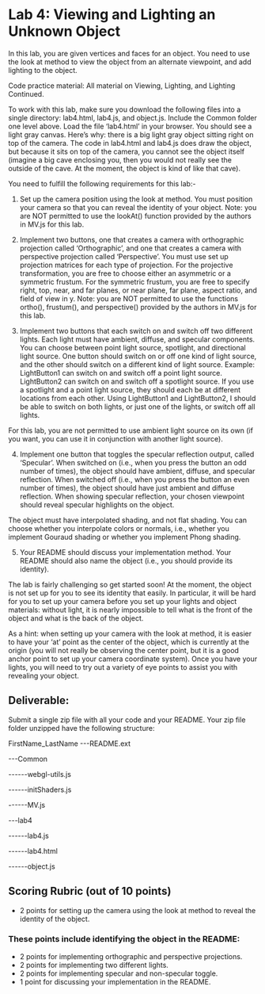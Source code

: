 # Lab 4: Viewing and Lighting an Unknown Object

In this lab, you are given vertices and faces for an object. You need to use the look at method to view the object from an alternate viewpoint, and add lighting to the object. 

Code practice material:
All material on Viewing, Lighting, and Lighting Continued.


To work with this lab, make sure you download the following files into a single directory: lab4.html, lab4.js, and object.js. Include the Common folder one level above. Load the file ‘lab4.html’ in your browser. You should see a light gray canvas. Here’s why: there is a big light gray object sitting right on top of the camera. The code in lab4.html and lab4.js does draw the object, but because it sits on top of the camera, you cannot see the object itself (imagine a big cave enclosing you, then you would  not really see the outside of the cave. At the moment, the object is kind of like that cave).

You need to fulfill the following requirements for this lab:-

1) Set up the camera position using the look at method. You must position your camera so that you can reveal the identity of your object. Note: you are NOT permitted to use the lookAt() function provided by the authors in MV.js for this lab.

2) Implement two buttons, one that creates a camera with orthographic projection called ‘Orthographic’, and one that creates a camera with perspective projection called ‘Perspective’. You must use set up projection matrices for each type of projection. For the projective transformation, you are free to choose either an asymmetric or a symmetric frustum. For the symmetric frustum, you are free to specify right, top, near, and far planes, or near plane, far plane, aspect ratio, and field of view in y. Note: you are NOT permitted to use the functions ortho(), frustum(), and perspective() provided by the authors in MV.js for this lab.

3) Implement two buttons that each switch on and switch off two different lights. Each light must have ambient, diffuse, and specular components. You can choose between point light source, spotlight, and directional light source. One button should switch on or off one kind of light source, and the other should switch on a different kind of light source. Example: LightButton1 can switch on and switch off a point light source. LightButton2 can switch on and switch off a spotlight source. If you use a spotlight and a point light source, they should each be at different locations from each other. Using LightButton1 and LightButton2, I should be able to switch on both lights, or just one of the lights, or switch off all lights.

For this lab, you are not permitted to use ambient light source on its own (if you want, you can use it in conjunction with another light source). 

4) Implement one button that toggles the specular reflection output, called ‘Specular’. When switched on (i.e., when you press the button an odd number of times), the object should have ambient, diffuse, and specular reflection. When switched off (i.e., when you press the button an even number of times), the object should have just ambient and diffuse reflection. When showing specular reflection, your chosen viewpoint should reveal specular highlights on the object.

The object must have interpolated shading, and not flat shading. You can choose whether you interpolate colors or normals, i.e., whether you implement Gouraud shading or whether you implement Phong shading.

5) Your README should discuss your implementation method. Your README should also name the object (i.e., you should provide its identity). 

The lab is fairly challenging so get started soon! At the moment, the object is not set up for you to see its identity that easily. In particular, it will be hard for you to set up your camera before you set up your lights and object materials: without light, it is nearly impossible to tell what is the front of the object and what is the back of the object. 

As a hint: when setting up your camera with the look at method, it is easier to have your ‘at’ point as the center of the object, which is currently at the origin (you will not really be observing the center point, but it is a good anchor point to set up your camera coordinate system). Once you have your lights, you will need to try out a variety of eye points to assist you with revealing your object.

## Deliverable:

Submit a single zip file with all your code and your README. Your zip file folder unzipped have the following structure:

FirstName_LastName
---README.ext

---Common

------webgl-utils.js

------initShaders.js

------MV.js

---lab4

------lab4.js

------lab4.html

------object.js


## Scoring Rubric (out of 10 points)
* 2 points for setting up the camera using the look at method to reveal the identity of the object.
### These points include identifying the object in the README:
* 2 points for implementing orthographic and perspective projections.
* 2 points for implementing two different lights.
* 2 points for implementing specular and non-specular toggle.
* 1 point for discussing your implementation in the README.